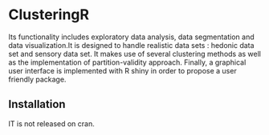 # ClusteringR

<!-- badges: start -->
<!-- badges: end -->

Its functionality includes exploratory data analysis, 
   data segmentation and data visualization.It is designed to handle 
   realistic data sets : hedonic data set and sensory data set.
   It makes use of several clustering methods as well as the
   implementation of partition-validity approach.
   Finally, a graphical user interface is implemented  with R shiny in order to propose a user friendly package.


## Installation

IT is not released on cran.



